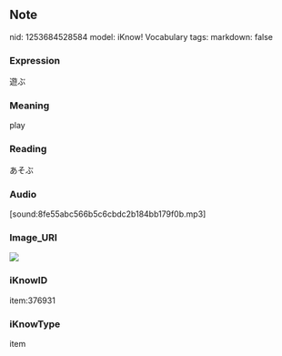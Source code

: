 ## Note
nid: 1253684528584
model: iKnow! Vocabulary
tags: 
markdown: false

### Expression
遊ぶ

### Meaning
play

### Reading
あそぶ

### Audio
[sound:8fe55abc566b5c6cbdc2b184bb179f0b.mp3]

### Image_URI
<img src="d8da3224789354f490bf4bcd01450309.jpg">

### iKnowID
item:376931

### iKnowType
item
